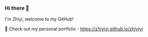 ### Hi there 👋

I'm Zhiyi, welcome to my GitHub!

💓 Check out my personal portfolio - https://zhiyiyi.github.io/zhiyiyi
